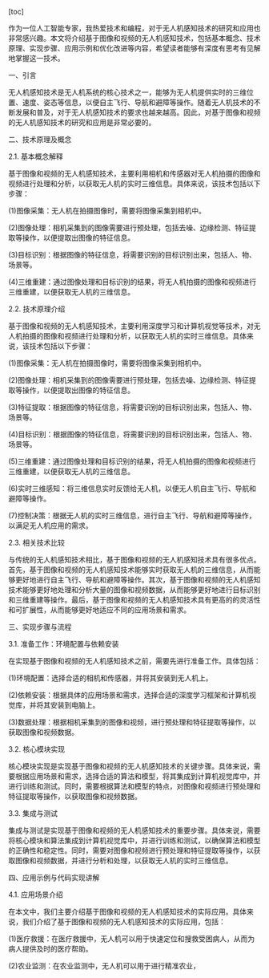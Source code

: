 
[toc]                    
                
                
作为一位人工智能专家，我热爱技术和编程，对于无人机感知技术的研究和应用也非常感兴趣。本文将介绍基于图像和视频的无人机感知技术，包括基本概念、技术原理、实现步骤、应用示例和优化改进等内容，希望读者能够有深度有思考有见解地掌握这一技术。

一、引言

无人机感知技术是无人机系统的核心技术之一，能够为无人机提供实时的三维位置、速度、姿态等信息，以便自主飞行、导航和避障等操作。随着无人机技术的不断发展和普及，对于无人机感知技术的要求也越来越高。因此，对基于图像和视频的无人机感知技术的研究和应用是非常必要的。

二、技术原理及概念

2.1. 基本概念解释

基于图像和视频的无人机感知技术，主要利用相机和传感器对无人机拍摄的图像和视频进行处理和分析，以获取无人机的实时三维信息。具体来说，该技术包括以下步骤：

(1)图像采集：无人机在拍摄图像时，需要将图像采集到相机中。

(2)图像处理：相机采集到的图像需要进行预处理，包括去噪、边缘检测、特征提取等操作，以便提取出图像的特征信息。

(3)目标识别：根据图像的特征信息，将需要识别的目标识别出来，包括人、物、场景等。

(4)三维重建：通过图像处理和目标识别的结果，将无人机拍摄的图像和视频进行三维重建，以便获取无人机的三维信息。

2.2. 技术原理介绍

基于图像和视频的无人机感知技术，主要利用深度学习和计算机视觉等技术，对无人机拍摄的图像和视频进行处理和分析，以获取无人机的实时三维信息。具体来说，该技术包括以下步骤：

(1)图像采集：无人机在拍摄图像时，需要将图像采集到相机中。

(2)图像处理：相机采集到的图像需要进行预处理，包括去噪、边缘检测、特征提取等操作，以便提取出图像的特征信息。

(3)特征提取：根据图像的特征信息，将需要识别的目标识别出来，包括人、物、场景等。

(4)目标识别：根据图像的特征信息，将需要识别的目标识别出来，包括人、物、场景等。

(5)三维重建：通过图像处理和目标识别的结果，将无人机拍摄的图像和视频进行三维重建，以便获取无人机的三维信息。

(6)实时三维感知：将三维信息实时反馈给无人机，以便无人机自主飞行、导航和避障等操作。

(7)控制决策：根据无人机的实时三维信息，进行自主飞行、导航和避障等操作，以满足无人机应用的需求。

2.3. 相关技术比较

与传统的无人机感知技术相比，基于图像和视频的无人机感知技术具有很多优点。首先，基于图像和视频的无人机感知技术能够实时获取无人机的三维信息，从而能够更好地进行自主飞行、导航和避障等操作。其次，基于图像和视频的无人机感知技术能够更好地处理和分析大量的图像和视频数据，从而能够更好地进行目标识别和三维重建等操作。最后，基于图像和视频的无人机感知技术具有更高的的灵活性和可扩展性，从而能够更好地适应不同的应用场景和需求。

三、实现步骤与流程

3.1. 准备工作：环境配置与依赖安装

在实现基于图像和视频的无人机感知技术之前，需要先进行准备工作。具体包括：

(1)环境配置：选择合适的相机和传感器，并将其安装到无人机上。

(2)依赖安装：根据具体的应用场景和需求，选择合适的深度学习框架和计算机视觉库，并将其安装到电脑上。

(3)数据处理：根据相机采集到的图像和视频，进行预处理和特征提取等操作，以获取图像和视频数据。

3.2. 核心模块实现

核心模块实现是实现基于图像和视频的无人机感知技术的关键步骤。具体来说，需要根据应用场景和需求，选择合适的算法和模型，将其集成到计算机视觉库中，并进行训练和测试。同时，需要根据算法和模型的特点，对图像和视频进行预处理和特征提取等操作，以获取图像和视频数据。

3.3. 集成与测试

集成与测试是实现基于图像和视频的无人机感知技术的重要步骤。具体来说，需要将核心模块和算法集成到计算机视觉库中，并进行训练和测试，以确保算法和模型的正确性和稳定性。同时，需要对图像和视频进行预处理和特征提取等操作，以获取图像和视频数据，并进行分析和处理，以获取无人机的实时三维信息。

四、应用示例与代码实现讲解

4.1. 应用场景介绍

在本文中，我们主要介绍基于图像和视频的无人机感知技术的实际应用。具体来说，我们介绍了基于图像和视频的无人机感知技术的实际应用，包括：

(1)医疗救援：在医疗救援中，无人机可以用于快速定位和搜救受困病人，从而为病人提供及时的医疗帮助。

(2)农业监测：在农业监测中，无人机可以用于进行精准农业，

